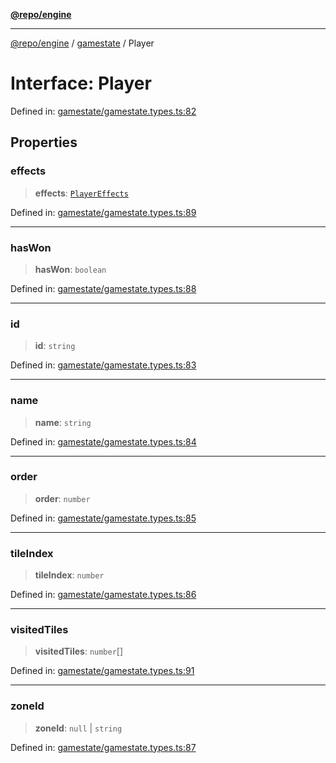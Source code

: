 [**@repo/engine**](../../README.md)

***

[@repo/engine](../../modules.md) / [gamestate](../README.md) / Player

# Interface: Player

Defined in: [gamestate/gamestate.types.ts:82](https://github.com/alexqguo/drinking-board-game-v3/blob/56df34968617deee505d881352afe56efb53b2a4/packages/engine/src/gamestate/gamestate.types.ts#L82)

## Properties

### effects

> **effects**: [`PlayerEffects`](PlayerEffects.md)

Defined in: [gamestate/gamestate.types.ts:89](https://github.com/alexqguo/drinking-board-game-v3/blob/56df34968617deee505d881352afe56efb53b2a4/packages/engine/src/gamestate/gamestate.types.ts#L89)

***

### hasWon

> **hasWon**: `boolean`

Defined in: [gamestate/gamestate.types.ts:88](https://github.com/alexqguo/drinking-board-game-v3/blob/56df34968617deee505d881352afe56efb53b2a4/packages/engine/src/gamestate/gamestate.types.ts#L88)

***

### id

> **id**: `string`

Defined in: [gamestate/gamestate.types.ts:83](https://github.com/alexqguo/drinking-board-game-v3/blob/56df34968617deee505d881352afe56efb53b2a4/packages/engine/src/gamestate/gamestate.types.ts#L83)

***

### name

> **name**: `string`

Defined in: [gamestate/gamestate.types.ts:84](https://github.com/alexqguo/drinking-board-game-v3/blob/56df34968617deee505d881352afe56efb53b2a4/packages/engine/src/gamestate/gamestate.types.ts#L84)

***

### order

> **order**: `number`

Defined in: [gamestate/gamestate.types.ts:85](https://github.com/alexqguo/drinking-board-game-v3/blob/56df34968617deee505d881352afe56efb53b2a4/packages/engine/src/gamestate/gamestate.types.ts#L85)

***

### tileIndex

> **tileIndex**: `number`

Defined in: [gamestate/gamestate.types.ts:86](https://github.com/alexqguo/drinking-board-game-v3/blob/56df34968617deee505d881352afe56efb53b2a4/packages/engine/src/gamestate/gamestate.types.ts#L86)

***

### visitedTiles

> **visitedTiles**: `number`[]

Defined in: [gamestate/gamestate.types.ts:91](https://github.com/alexqguo/drinking-board-game-v3/blob/56df34968617deee505d881352afe56efb53b2a4/packages/engine/src/gamestate/gamestate.types.ts#L91)

***

### zoneId

> **zoneId**: `null` \| `string`

Defined in: [gamestate/gamestate.types.ts:87](https://github.com/alexqguo/drinking-board-game-v3/blob/56df34968617deee505d881352afe56efb53b2a4/packages/engine/src/gamestate/gamestate.types.ts#L87)
